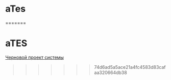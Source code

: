 # aTes
=======
# aTES
 [Черновой проект системы](https://cheddar-dirt-994.notion.site/383295b2a5894bedbc5e55c221d415a1)
>>>>>>> 74d6ad5a5ace21a4fc4583d83cafaa320664db38
